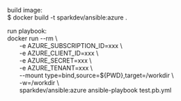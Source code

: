 build image:  
$ docker build -t sparkdev/ansible:azure .

run playbook:  
docker run --rm \\  
&ensp;&ensp;&ensp;&ensp;-e AZURE_SUBSCRIPTION_ID=xxx \\  
&ensp;&ensp;&ensp;&ensp;-e AZURE_CLIENT_ID=xxx \\  
&ensp;&ensp;&ensp;&ensp;-e AZURE_SECRET=xxx \\  
&ensp;&ensp;&ensp;&ensp;-e AZURE_TENANT=xxx \\  
&ensp;&ensp;&ensp;&ensp;--mount type=bind,source=${PWD},target=/workdir \\  
&ensp;&ensp;&ensp;&ensp;-w=/workdir \\  
&ensp;&ensp;&ensp;&ensp;sparkdev/ansible:azure ansible-playbook test.pb.yml

